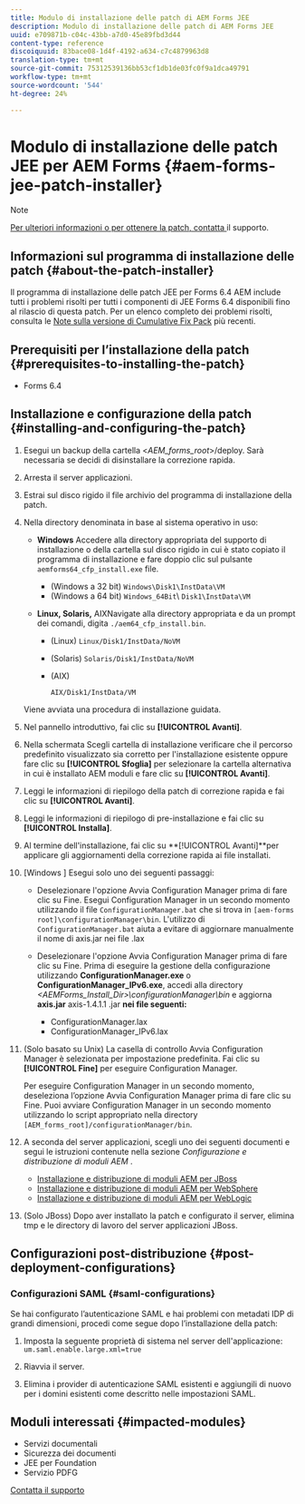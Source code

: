 ```yaml
---
title: Modulo di installazione delle patch di AEM Forms JEE
description: Modulo di installazione delle patch di AEM Forms JEE
uuid: e709871b-c04c-43bb-a7d0-45e89fbd3d44
content-type: reference
discoiquuid: 83bace08-1d4f-4192-a634-c7c4879963d8
translation-type: tm+mt
source-git-commit: 75312539136bb53cf1db1de03fc0f9a1dca49791
workflow-type: tm+mt
source-wordcount: '544'
ht-degree: 24%

---
```



# Modulo di installazione delle patch JEE per AEM Forms {#aem-forms-jee-patch-installer}

>[!NOTE]
>
>[Per ulteriori informazioni o per ottenere la patch, contatta ](https://www.adobe.com/account/sign-in.supportportal.html) il supporto.

## Informazioni sul programma di installazione delle patch {#about-the-patch-installer}

Il programma di installazione delle patch JEE per Forms 6.4 AEM include tutti i problemi risolti per tutti i componenti di JEE Forms 6.4 disponibili fino al rilascio di questa patch. Per un elenco completo dei problemi risolti, consulta le [Note sulla versione di Cumulative Fix Pack](cfp-release-notes.md) più recenti.

## Prerequisiti per l’installazione della patch {#prerequisites-to-installing-the-patch}

* Forms 6.4

## Installazione e configurazione della patch {#installing-and-configuring-the-patch}

1. Esegui un backup della cartella &lt;*AEM_forms_root*>/deploy. Sarà necessaria se decidi di disinstallare la correzione rapida.
1. Arresta il server applicazioni.
1. Estrai sul disco rigido il file archivio del programma di installazione della patch.
1. Nella directory denominata in base al sistema operativo in uso:

   * **Windows**
Accedere alla directory appropriata del supporto di installazione o della cartella sul disco rigido in cui è stato copiato il programma di installazione e fare doppio clic sul pulsante 
`aemforms64_cfp_install.exe` file.

      * (Windows a 32 bit) `Windows\Disk1\InstData\VM`
      * (Windows a 64 bit) `Windows_64Bit`\ `Disk1\InstData\VM`
   * **Linux, Solaris,**
AIXNavigate alla directory appropriata e da un prompt dei comandi, digita 
`./aem64_cfp_install.bin`.

      * (Linux) `Linux/Disk1/InstData/NoVM`
      * (Solaris) `Solaris/Disk1/InstData/NoVM`
      * (AIX)

         ```
         AIX/Disk1/InstData/VM
         ```
   Viene avviata una procedura di installazione guidata.

1. Nel pannello introduttivo, fai clic su **[!UICONTROL Avanti]**.
1. Nella schermata Scegli cartella di installazione verificare che il percorso predefinito visualizzato sia corretto per l&#39;installazione esistente oppure fare clic su **[!UICONTROL Sfoglia]** per selezionare la cartella alternativa in cui è installato AEM moduli e fare clic su **[!UICONTROL Avanti]**.

1. Leggi le informazioni di riepilogo della patch di correzione rapida e fai clic su **[!UICONTROL Avanti]**.
1. Leggi le informazioni di riepilogo di pre-installazione e fai clic su **[!UICONTROL Installa]**.
1. Al termine dell&#39;installazione, fai clic su **[!UICONTROL Avanti]**per applicare gli aggiornamenti della correzione rapida ai file installati.
1. [Windows ] Esegui solo uno dei seguenti passaggi:

   * Deselezionare l&#39;opzione Avvia Configuration Manager prima di fare clic su Fine. Esegui Configuration Manager in un secondo momento utilizzando il file `ConfigurationManager.bat` che si trova in `[aem-forms root]\configurationManager\bin`. L&#39;utilizzo di `ConfigurationManager.bat` aiuta a evitare di aggiornare manualmente il nome di axis.jar nei file .lax
   * Deselezionare l&#39;opzione Avvia Configuration Manager prima di fare clic su Fine. Prima di eseguire la gestione della configurazione utilizzando **ConfigurationManager.exe** o **ConfigurationManager_IPv6.exe**, accedi alla directory *&lt;AEMForms_Install_Dir>\configurationManager\bin* e aggiorna **axis.jar** axis-1.4.1.1 .jar **nei file seguenti:**

      * ConfigurationManager.lax
      * ConfigurationManager_IPv6.lax

1. (Solo basato su Unix) La casella di controllo Avvia Configuration Manager è selezionata per impostazione predefinita. Fai clic su **[!UICONTROL Fine]** per eseguire Configuration Manager.

   Per eseguire Configuration Manager in un secondo momento, deseleziona l’opzione Avvia Configuration Manager prima di fare clic su Fine. Puoi avviare Configuration Manager in un secondo momento utilizzando lo script appropriato nella directory `[AEM_forms_root]/configurationManager/bin`.

1. A seconda del server applicazioni, scegli uno dei seguenti documenti e segui le istruzioni contenute nella sezione *Configurazione e distribuzione di moduli AEM* .

   * [Installazione e distribuzione di moduli AEM per JBoss](http://www.adobe.com/go/learn_aemforms_installJBoss_64)
   * [Installazione e distribuzione di moduli AEM per WebSphere](http://www.adobe.com/go/learn_aemforms_installWebSphere_64)
   * [Installazione e distribuzione di moduli AEM per WebLogic](http://www.adobe.com/go/learn_aemforms_installWebLogic_64)

1. (Solo JBoss) Dopo aver installato la patch e configurato il server, elimina tmp e le directory di lavoro del server applicazioni JBoss.

## Configurazioni post-distribuzione {#post-deployment-configurations}

### Configurazioni SAML {#saml-configurations}

Se hai configurato l’autenticazione SAML e hai problemi con metadati IDP di grandi dimensioni, procedi come segue dopo l’installazione della patch:

1. Imposta la seguente proprietà di sistema nel server dell&#39;applicazione:\
   `um.saml.enable.large.xml=true`

1. Riavvia il server.
1. Elimina i provider di autenticazione SAML esistenti e aggiungili di nuovo per i domini esistenti come descritto nelle impostazioni SAML.

## Moduli interessati {#impacted-modules}

* Servizi documentali
* Sicurezza dei documenti
* JEE per Foundation
* Servizio PDFG

[Contatta il supporto](https://www.adobe.com/account/sign-in.supportportal.html)
